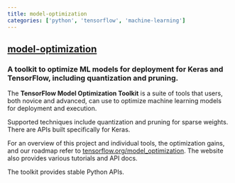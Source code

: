 ```yaml
---
title: model-optimization
categories: ['python', 'tensorflow', 'machine-learning']
---
```

## [model-optimization](https://github.com/tensorflow/model-optimization)

### A toolkit to optimize ML models for deployment for Keras and TensorFlow, including quantization and pruning.


The **TensorFlow Model Optimization Toolkit** is a suite of tools that users,
both novice and advanced, can use to optimize machine learning models for
deployment and execution.

Supported techniques include quantization and pruning for sparse weights.
There are APIs built specifically for Keras.

For an overview of this project and individual tools, the optimization gains,
and our roadmap refer to
[tensorflow.org/model_optimization](https://www.tensorflow.org/model_optimization).
The website also provides various tutorials and API docs.

The toolkit provides stable Python APIs.
